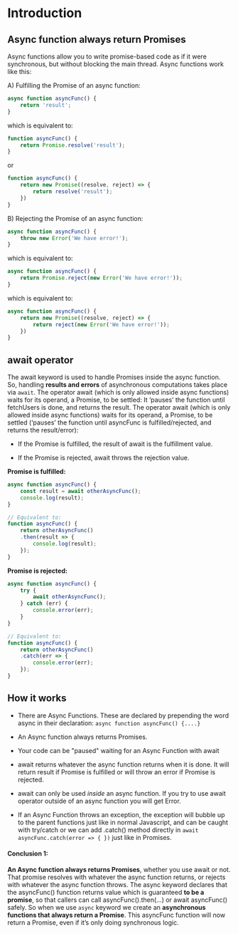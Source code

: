 # Introduction

## Async function always return Promises 

Async functions allow you to write promise-based code as if it were synchronous, but without blocking the main thread. Async functions work like this:

A) Fulfilling the Promise of an async function:

```js
async function asyncFunc() {
    return 'result';
}
```

which is equivalent to:

```js
function asyncFunc() {
    return Promise.resolve('result');
}
```
or

```js
function asyncFunc() {
    return new Promise((resolve, reject) => {
    	return resolve('result');
   	})
}
```

B) Rejecting the Promise of an async function:

```js
async function asyncFunc() {
    throw new Error('We have error!');
}
```

which is equivalent to:


```js
async function asyncFunc() {
    return Promise.reject(new Error('We have error!'));
}
```

which is equivalent to:

```js
async function asyncFunc() {
    return new Promise((resolve, reject) => {
    	return reject(new Error('We have error!'));
   	})
}
```


## await operator

The await keyword is used to handle Promises inside the async function. So, handling **results and errors** of asynchronous computations takes place via `await`. The operator await (which is only allowed inside async functions) waits for its operand, a Promise, to be settled: It ‘pauses’ the function until fetchUsers is done, and returns the result. The operator await (which is only allowed inside async functions) waits for its operand, a Promise, to be settled (‘pauses’ the function until asyncFunc is fulfilled/rejected, and returns the result/error):

 - If the Promise is fulfilled, the result of await is the fulfillment value.

 - If the Promise is rejected, await throws the rejection value.

**Promise is fulfilled:**

```js
async function asyncFunc() {
    const result = await otherAsyncFunc();
    console.log(result);
}
```

```js
// Equivalent to:
function asyncFunc() {
    return otherAsyncFunc()
    .then(result => {
        console.log(result);
    });
}
```

**Promise is rejected:**


```js
async function asyncFunc() {
    try {
        await otherAsyncFunc();
    } catch (err) {
        console.error(err);
    }
}
```

```js
// Equivalent to:
function asyncFunc() {
    return otherAsyncFunc()
    .catch(err => {
        console.error(err);
    });
}
```

## How it works

 - There are Async Functions. These are declared by prepending the word async in their declaration: `async function asyncFunc() {....}`

 - An Async function always returns Promises.

 - Your code can be "paused" waiting for an Async Function with await

 - await returns whatever the async function returns when it is done. It will return result if Promise is fulfilled or will throw an error if Promise is rejected.

 - await can only be used *inside* an async function. If you try to use await operator outside of an async function you will get Error.

 - If an Async Function throws an exception, the exception will bubble up to the parent functions just like in normal
  Javascript, and can be caught with try/catch or we can add .catch() method directly in `await asyncFunc.catch(error => { })` just like in Promises.

#### Conclusion 1: 
**An Async function always returns Promises**, whether you use await or not. That promise resolves with whatever the async function returns, or rejects with whatever the async function throws. The async keyword  declares that the asyncFunc() function returns value which is guaranteed **to be a promise**, so that callers can call asyncFunc().then(...) or await asyncFunc() safely. So when we use `async` keyword we create an **asynchronous functions that always return a Promise**. This asyncFunc function will now return a Promise, even if it’s only doing synchronous logic.